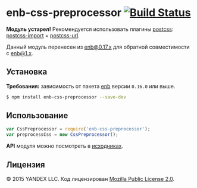 # enb-css-preprocessor [![Build Status](https://travis-ci.org/enb/enb-css-preprocessor.svg)](https://travis-ci.org/enb/enb-css-preprocessor)

**Модуль устарел!** Рекомендуется использовать плагины [postcss](https://github.com/postcss/postcss): [postcss-import](https://github.com/postcss/postcss-import) + [postcss-url](https://github.com/postcss/postcss-url).

Данный модуль перенесен из [enb@0.17.x](https://github.com/enb/enb/blob/v0.17.2/lib/preprocess/css-preprocessor.js) для обратной совместимости с [enb@1.x](https://github.com/enb/enb/tree/v1.0.0).

## Установка

**Требования:** зависимость от пакета [enb](https://github.com/enb/enb) версии `0.16.0` или выше.

```bash
$ npm install enb-css-preprocessor --save-dev
```

## Использование

```js
var CssPreprocessor = require('enb-css-preprocessor');
var preprocessCss = new CssPreprocessor();
```

**API** модуля можно посмотреть в [исходниках](./lib/css-preprocessor.js).

## Лицензия

© 2015 YANDEX LLC. Код лицензирован [Mozilla Public License 2.0](LICENSE.txt).
